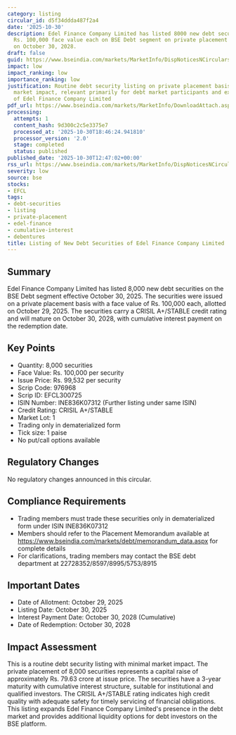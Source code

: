 ```yaml
---
category: listing
circular_id: d5f34ddda487f2a4
date: '2025-10-30'
description: Edel Finance Company Limited has listed 8000 new debt securities worth
  Rs. 100,000 face value each on BSE Debt segment on private placement basis, maturing
  on October 30, 2028.
draft: false
guid: https://www.bseindia.com/markets/MarketInfo/DispNoticesNCirculars.aspx?Noticeid={18939F15-D2E3-4AB7-876C-20C58C30732F}&noticeno=20251030-31&dt=10/30/2025&icount=31&totcount=63&flag=0
impact: low
impact_ranking: low
importance_ranking: low
justification: Routine debt security listing on private placement basis with limited
  market impact, relevant primarily for debt market participants and existing investors
  of Edel Finance Company Limited
pdf_url: https://www.bseindia.com/markets/MarketInfo/DownloadAttach.aspx?id=20251030-31&attachedId=
processing:
  attempts: 1
  content_hash: 9d300c2c5e3375e7
  processed_at: '2025-10-30T18:46:24.941810'
  processor_version: '2.0'
  stage: completed
  status: published
published_date: '2025-10-30T12:47:02+00:00'
rss_url: https://www.bseindia.com/markets/MarketInfo/DispNoticesNCirculars.aspx?Noticeid={18939F15-D2E3-4AB7-876C-20C58C30732F}&noticeno=20251030-31&dt=10/30/2025&icount=31&totcount=63&flag=0
severity: low
source: bse
stocks:
- EFCL
tags:
- debt-securities
- listing
- private-placement
- edel-finance
- cumulative-interest
- debentures
title: Listing of New Debt Securities of Edel Finance Company Limited
---
```


## Summary

Edel Finance Company Limited has listed 8,000 new debt securities on the BSE Debt segment effective October 30, 2025. The securities were issued on a private placement basis with a face value of Rs. 100,000 each, allotted on October 29, 2025. The securities carry a CRISIL A+/STABLE credit rating and will mature on October 30, 2028, with cumulative interest payment on the redemption date.

## Key Points

- Quantity: 8,000 securities
- Face Value: Rs. 100,000 per security
- Issue Price: Rs. 99,532 per security
- Scrip Code: 976968
- Scrip ID: EFCL300725
- ISIN Number: INE836K07312 (Further listing under same ISIN)
- Credit Rating: CRISIL A+/STABLE
- Market Lot: 1
- Trading only in dematerialized form
- Tick size: 1 paise
- No put/call options available

## Regulatory Changes

No regulatory changes announced in this circular.

## Compliance Requirements

- Trading members must trade these securities only in dematerialized form under ISIN INE836K07312
- Members should refer to the Placement Memorandum available at https://www.bseindia.com/markets/debt/memorandum_data.aspx for complete details
- For clarifications, trading members may contact the BSE debt department at 22728352/8597/8995/5753/8915

## Important Dates

- Date of Allotment: October 29, 2025
- Listing Date: October 30, 2025
- Interest Payment Date: October 30, 2028 (Cumulative)
- Date of Redemption: October 30, 2028

## Impact Assessment

This is a routine debt security listing with minimal market impact. The private placement of 8,000 securities represents a capital raise of approximately Rs. 79.63 crore at issue price. The securities have a 3-year maturity with cumulative interest structure, suitable for institutional and qualified investors. The CRISIL A+/STABLE rating indicates high credit quality with adequate safety for timely servicing of financial obligations. This listing expands Edel Finance Company Limited's presence in the debt market and provides additional liquidity options for debt investors on the BSE platform.